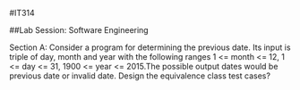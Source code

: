 #IT314

##Lab Session: Software Engineering

Section A:
Consider a program for determining the previous date. Its input is triple of day, month and year with the
following ranges 1 <= month <= 12, 1 <= day <= 31, 1900 <= year <= 2015.The possible output dates would be
previous date or invalid date. Design the equivalence class test cases?
